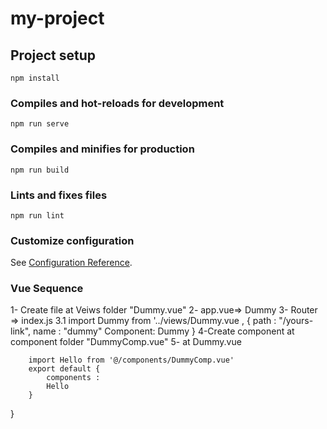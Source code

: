 # my-project

## Project setup
```
npm install
```

### Compiles and hot-reloads for development
```
npm run serve
```

### Compiles and minifies for production
```
npm run build
```

### Lints and fixes files
```
npm run lint
```

### Customize configuration
See [Configuration Reference](https://cli.vuejs.org/config/).

### Vue Sequence
1- Create file at Veiws folder "Dummy.vue"
2- app.vue=>
    <b-nav-item>
    <router-link to ="/dummy">Dummy</router-link>
    </b-nav-item>
3- Router => index.js
3.1
    import Dummy from '../views/Dummy.vue
 , {
    path : "/yours-link",
    name : "dummy"
    Component: Dummy
 }
 4-Create component at component folder "DummyComp.vue"
 5- at Dummy.vue
 <template> 
 <Hello/>
 </template>

        import Hello from '@/components/DummyComp.vue'
        export default {
            components :
            Hello
        }


}